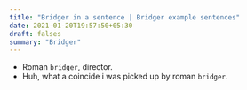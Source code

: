 ```yaml
---
title: "Bridger in a sentence | Bridger example sentences"
date: 2021-01-20T19:57:50+05:30
draft: falses
summary: "Bridger"
---
```

- Roman `bridger`, director.
- Huh, what a coincide i was picked up by roman `bridger`.
                 
